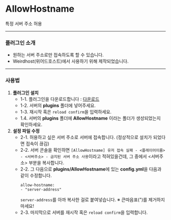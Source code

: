 # AllowHostname

특정 서버 주소 허용

---
### 플러그인 소개
* 원하는 서버 주소로만 접속하도록 할 수 있습니다.
* Weirdhost(위어드호스트)에서 사용하기 위해 제작되었습니다.
---
### 사용법
1. **플러그인 설치**
   - 1-1. 플러그인을 다운로드합니다 : [다운로드](https://github.com/cape12/AllowHostname/releases/download/v1.0/AllowHostname.jar)
   - 1-2. 서버의 **plugins** 폴더에 넣어주세요.
   - 1-3. 재시작 혹은 `reload confirm`을 입력하세요.
   - 1.4. 서버의 **plugins** 폴더에 **AllowHostname** 이라는 폴더가 생성되었는지 확인하세요.
2. **설정 파일 수정**
   - 2-1. 허용하고 싶은 서버 주소로 서버에 접속합니다. (정상적으로 설치가 되었다면 접속이 끊김)
   - 2-2. 서버 콘솔을 확인하면 `[AllowHostname] 유저 접속 실패 - <플레이어이름> - <서버주소> - 금지된 서버 주소 사용`이라고 적혀있을건데, 그 중에서 <서버주소> 부분을 복사합니다.
   - 2-2. 그 다음으로 **plugins/AllowHostname**에 있는 **config.yml**을 다음과 같이 수정합니다.
      ```
      allow-hostname:
      - "server-address"
      ```
      `server-address`를 아까 복사한 걸로 붙여넣습니다.
      ※ 큰따음표(")를 제거하지 마세요!
   - 2-3. 마지막으로 서버를 재시작 혹은 `reload confirm`을 입력합니다.
